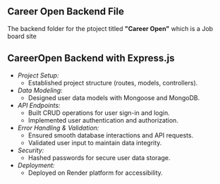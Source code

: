 ## Career Open Backend File

The backend folder for the ptoject titled **"Career Open"** which is a Job board site

## CareerOpen Backend with Express.js

* *Project Setup:*
    * Established project structure (routes, models, controllers).
* *Data Modeling:*
    * Designed user data models with Mongoose and MongoDB.
* *API Endpoints:*
    * Built CRUD operations for user sign-in and login.
    * Implemented user authentication and authorization.
* *Error Handling & Validation:*
    * Ensured smooth database interactions and API requests.
    * Validated user input to maintain data integrity.
* *Security:*
    * Hashed passwords for secure user data storage.
* *Deployment:*
    * Deployed on Render platform for accessibility.
